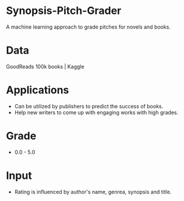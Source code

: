 # Synopsis-Pitch-Grader
A machine learning approach to grade pitches for novels and books.

# Data
GoodReads 100k books | Kaggle

# Applications
- Can be utilized by publishers to predict the success of books.
- Help new writers to come up with engaging works with high grades.

# Grade
- 0.0 - 5.0

# Input
- Rating is influenced by author's name, genrea, synopsis and title.
